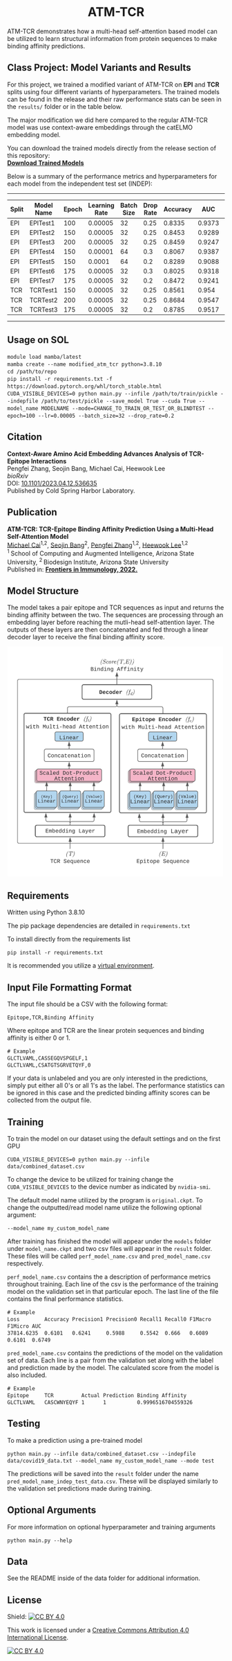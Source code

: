 <h1 align="center">
    ATM-TCR
</h1>

ATM-TCR demonstrates how a multi-head self-attention based model can be utilized to learn structural information from protein sequences to make binding affinity predictions.

## Class Project: Model Variants and Results

For this project, we trained a modified variant of ATM-TCR on **EPI** and **TCR** splits using four different variants of hyperparameters. The trained models can be found in the release and their raw performance stats can be seen in the `results/` folder or in the table below.

The major modification we did here compared to the regular ATM-TCR model was use context-aware embeddings through the catELMO embedding model.

You can download the trained models directly from the release section of this repository:  
[**Download Trained Models**](https://github.com/imaad-uni/cse494-599-Project/releases/tag/v1.0.0-Modified-ATM-TCR)

Below is a summary of the performance metrics and hyperparameters for each model from the independent test set (INDEP):

---

| Split | Model Name  | Epoch | Learning Rate | Batch Size | Drop Rate | Accuracy | AUC   | F1 Macro | F1 Micro | Loss       | Precision0 | Precision1 | Recall0 | Recall1 |
|-------|-------------|-------|---------------|------------|-----------|----------|-------|----------|----------|------------|------------|------------|---------|---------|
| EPI   | EPITest1    | 100   | 0.00005       | 32         | 0.25      | 0.8335   | 0.9373| 0.831    | 0.8335   | 47896.0302 | 0.7688     | 0.9391     | 0.9537  | 0.7132  |
| EPI   | EPITest2    | 150   | 0.00005       | 32         | 0.25      | 0.8453   | 0.9289| 0.8445   | 0.8453   | 75092.6377 | 0.8014     | 0.9041     | 0.9181  | 0.7725  |
| EPI   | EPITest3    | 200   | 0.00005       | 32         | 0.25      | 0.8459   | 0.9247| 0.8456   | 0.8459   | 132178.5278| 0.8168     | 0.881      | 0.8919  | 0.7999  |
| EPI   | EPITest4    | 150   | 0.00001       | 64         | 0.3       | 0.8067   | 0.9387| 0.8011   | 0.8067   | 89171.7366 | 0.7296     | 0.9616     | 0.9745  | 0.6388  |
| EPI   | EPITest5    | 150   | 0.0001        | 64         | 0.2       | 0.8289   | 0.9088| 0.8287   | 0.8289   | 180212.2307| 0.8469     | 0.8126     | 0.8029  | 0.8548  |
| EPI   | EPITest6    | 175   | 0.00005       | 32         | 0.3       | 0.8025   | 0.9318| 0.7969   | 0.8025   | 84192.5049 | 0.727      | 0.9534     | 0.9689  | 0.6361  |
| EPI   | EPITest7    | 175   | 0.00005       | 32         | 0.2       | 0.8472   | 0.9241| 0.8472   | 0.8472   | 147628.785 | 0.8418     | 0.8527     | 0.855   | 0.8394  |
| TCR   | TCRTest1    | 150   | 0.00005       | 32         | 0.25      | 0.8561   | 0.954 | 0.8543   | 0.8561   | 34807.2945 | 0.7934     | 0.9535     | 0.9637  | 0.748   |
| TCR   | TCRTest2    | 200   | 0.00005       | 32         | 0.25      | 0.8684   | 0.9547| 0.8675   | 0.8684   | 37458.4415 | 0.8181     | 0.938      | 0.9481  | 0.7883  |
| TCR   | TCRTest3    | 175   | 0.00005       | 32         | 0.2       | 0.8785   | 0.9517| 0.8782   | 0.8785   | 42981.433  | 0.8473     | 0.916      | 0.9239  | 0.8328  |

---

## Usage on SOL
`module load mamba/latest`  
`mamba create --name modified_atm_tcr python=3.8.10`  
`cd /path/to/repo`  
`pip install -r requirements.txt -f https://download.pytorch.org/whl/torch_stable.html`  
`CUDA_VISIBLE_DEVICES=0 python main.py --infile /path/to/train/pickle --indepfile /path/to/test/pickle --save_model True --cuda True --model_name MODELNAME --mode=CHANGE_TO_TRAIN_OR_TEST_OR_BLINDTEST --epoch=100 --lr=0.00005 --batch_size=32 --drop_rate=0.2`

## Citation

**Context-Aware Amino Acid Embedding Advances Analysis of TCR-Epitope Interactions**  
Pengfei Zhang, Seojin Bang, Michael Cai, Heewook Lee  
*bioRxiv*  
DOI: [10.1101/2023.04.12.536635](https://doi.org/10.1101/2023.04.12.536635)  
Published by Cold Spring Harbor Laboratory.

## Publication
<b>ATM-TCR: TCR-Epitope Binding Affinity Prediction Using a Multi-Head Self-Attention Model</b> <br/>
[Michael Cai](https://github.com/cai-michael)<sup>1,2</sup>, [Seojin Bang](https://github.com/SeojinBang)<sup>2</sup>, [Pengfei Zhang](https://github.com/pzhang84)<sup>1,2</sup>, [Heewook Lee](https://scai.engineering.asu.edu/faculty/computer-science-and-engineering/heewook-lee/)<sup>1,2</sup><br/>
<sup>1 </sup>School of Computing and Augmented Intelligence, Arizona State University, <sup>2 </sup>Biodesign Institute, Arizona State University <br/>
Published in: [**Frontiers in Immunology, 2022.**](https://www.frontiersin.org/articles/10.3389/fimmu.2022.893247/full)

## Model Structure

The model takes a pair epitope and TCR sequences as input and returns the binding affinity between the two. The sequences are processing through an embedding layer before reaching the mutli-head self-attention layer. The outputs of these layers are then concatenated and fed through a linear decoder layer to receive the final binding affinity score.

<img src="data/fig/model.png" alt="drawing" width="500"/>

## Requirements
Written using Python 3.8.10

The pip package dependencies are detailed in ```requirements.txt```

To install directly from the requirements list
```
pip install -r requirements.txt
```
It is recommended you utilize a [virtual environment](https://packaging.python.org/en/latest/guides/installing-using-pip-and-virtual-environments/).

## Input File Formatting Format

The input file should be a CSV with the following format:
```
Epitope,TCR,Binding Affinity
```

Where epitope and TCR are the linear protein sequences and binding affinity is either 0 or 1.

```
# Example
GLCTLVAML,CASSEGQVSPGELF,1
GLCTLVAML,CSATGTSGRVETQYF,0
```

If your data is unlabeled and you are only interested in the predictions, simply put either all 0's or all 1's as the label. The performance statistics can be ignored in this case and the predicted binding affinity scores can be collected from the output file.

## Training
To train the model on our dataset using the default settings and on the first GPU
```
CUDA_VISIBLE_DEVICES=0 python main.py --infile data/combined_dataset.csv
```

To change the device to be utilized for training change the ```CUDA_VISIBLE_DEVICES``` to the device number as indicated by ```nvidia-smi```.

The default model name utilized by the program is  ```original.ckpt```. To change the outputted/read model name utilize the following optional argument:
```
--model_name my_custom_model_name
```

After training has finished the model will appear under the ```models``` folder under ```model_name.ckpt``` and two csv files will appear in the ```result``` folder. These files will be called ```perf_model_name.csv``` and ```pred_model_name.csv``` respectively.

```perf_model_name.csv``` contains the a description of performance metrics throughout training. Each line of the csv is the performance of the training model on the validation set in that particular epoch. The last line of the file contains the final performance statistics.
```
# Example
Loss        Accuracy Precision1 Precision0 Recall1 Recall0 F1Macro F1Micro AUC
37814.6235	0.6101	 0.6241	    0.5988	   0.5542  0.666   0.6089  0.6101  0.6749
```

```pred_model_name.csv``` contains the predictions of the model on the validation set of data. Each line is a pair from the validation set along with the label and prediction made by the model. The calculated score from the model is also included.
```
# Example
Epitope     TCR	        Actual Prediction Binding Affinity
GLCTLVAML	CASCWNYEQYF	1	   1	      0.9996516704559326
```
## Testing
To make a prediction using a pre-trained model
```
python main.py --infile data/combined_dataset.csv --indepfile data/covid19_data.txt --model_name my_custom_model_name --mode test
```

The predictions will be saved into the ```result``` folder under the name ```pred_model_name_indep_test_data.csv```. These will be displayed similarly to the validation set predictions made during training.

## Optional Arguments

For more information on optional hyperparameter and training arguments
```
python main.py --help
```

## Data

See the README inside of the data folder for additional information.

## License

Shield: [![CC BY 4.0][cc-by-shield]][cc-by]

This work is licensed under a
[Creative Commons Attribution 4.0 International License][cc-by].

[![CC BY 4.0][cc-by-image]][cc-by]

[cc-by]: http://creativecommons.org/licenses/by/4.0/
[cc-by-image]: https://i.creativecommons.org/l/by/4.0/88x31.png
[cc-by-shield]: https://img.shields.io/badge/License-CC%20BY%204.0-lightgrey.svg
